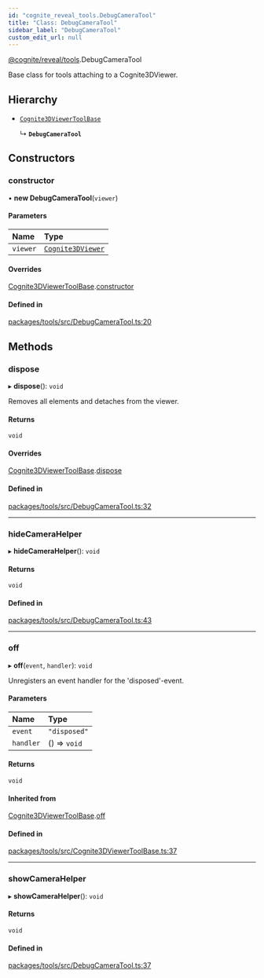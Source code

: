 ```yaml
---
id: "cognite_reveal_tools.DebugCameraTool"
title: "Class: DebugCameraTool"
sidebar_label: "DebugCameraTool"
custom_edit_url: null
---
```


[@cognite/reveal/tools](../modules/cognite_reveal_tools.md).DebugCameraTool

Base class for tools attaching to a Cognite3DViewer.

## Hierarchy

- [`Cognite3DViewerToolBase`](cognite_reveal_tools.Cognite3DViewerToolBase.md)

  ↳ **`DebugCameraTool`**

## Constructors

### constructor

• **new DebugCameraTool**(`viewer`)

#### Parameters

| Name | Type |
| :------ | :------ |
| `viewer` | [`Cognite3DViewer`](cognite_reveal.Cognite3DViewer.md) |

#### Overrides

[Cognite3DViewerToolBase](cognite_reveal_tools.Cognite3DViewerToolBase.md).[constructor](cognite_reveal_tools.Cognite3DViewerToolBase.md#constructor)

#### Defined in

[packages/tools/src/DebugCameraTool.ts:20](https://github.com/cognitedata/reveal/blob/fba2eed2/viewer/packages/tools/src/DebugCameraTool.ts#L20)

## Methods

### dispose

▸ **dispose**(): `void`

Removes all elements and detaches from the viewer.

#### Returns

`void`

#### Overrides

[Cognite3DViewerToolBase](cognite_reveal_tools.Cognite3DViewerToolBase.md).[dispose](cognite_reveal_tools.Cognite3DViewerToolBase.md#dispose)

#### Defined in

[packages/tools/src/DebugCameraTool.ts:32](https://github.com/cognitedata/reveal/blob/fba2eed2/viewer/packages/tools/src/DebugCameraTool.ts#L32)

___

### hideCameraHelper

▸ **hideCameraHelper**(): `void`

#### Returns

`void`

#### Defined in

[packages/tools/src/DebugCameraTool.ts:43](https://github.com/cognitedata/reveal/blob/fba2eed2/viewer/packages/tools/src/DebugCameraTool.ts#L43)

___

### off

▸ **off**(`event`, `handler`): `void`

Unregisters an event handler for the 'disposed'-event.

#### Parameters

| Name | Type |
| :------ | :------ |
| `event` | ``"disposed"`` |
| `handler` | () => `void` |

#### Returns

`void`

#### Inherited from

[Cognite3DViewerToolBase](cognite_reveal_tools.Cognite3DViewerToolBase.md).[off](cognite_reveal_tools.Cognite3DViewerToolBase.md#off)

#### Defined in

[packages/tools/src/Cognite3DViewerToolBase.ts:37](https://github.com/cognitedata/reveal/blob/fba2eed2/viewer/packages/tools/src/Cognite3DViewerToolBase.ts#L37)

___

### showCameraHelper

▸ **showCameraHelper**(): `void`

#### Returns

`void`

#### Defined in

[packages/tools/src/DebugCameraTool.ts:37](https://github.com/cognitedata/reveal/blob/fba2eed2/viewer/packages/tools/src/DebugCameraTool.ts#L37)
